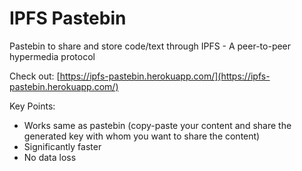 # IPFS Pastebin

Pastebin to share and store code/text through IPFS - A peer-to-peer hypermedia protocol

Check out: [https://ipfs-pastebin.herokuapp.com/](https://ipfs-pastebin.herokuapp.com/)

Key Points:
- Works same as pastebin (copy-paste your content and share the generated key with whom you want to share the content)
- Significantly faster
- No data loss
